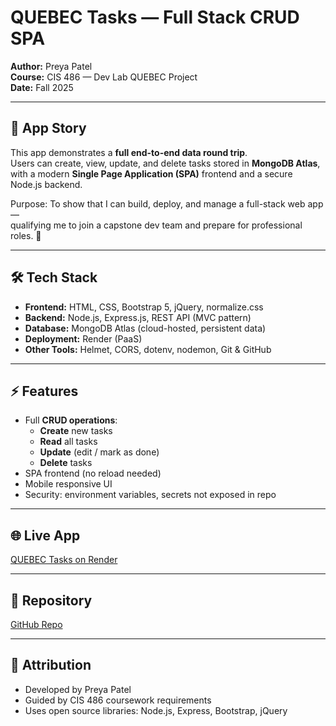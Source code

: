 # QUEBEC Tasks — Full Stack CRUD SPA

**Author:** Preya Patel  
**Course:** CIS 486 — Dev Lab QUEBEC Project  
**Date:** Fall 2025  

---

## 📖 App Story
This app demonstrates a **full end-to-end data round trip**.  
Users can create, view, update, and delete tasks stored in **MongoDB Atlas**,  
with a modern **Single Page Application (SPA)** frontend and a secure Node.js backend.

Purpose: To show that I can build, deploy, and manage a full-stack web app —  
qualifying me to join a capstone dev team and prepare for professional roles. 🚀

---

## 🛠 Tech Stack
- **Frontend:** HTML, CSS, Bootstrap 5, jQuery, normalize.css  
- **Backend:** Node.js, Express.js, REST API (MVC pattern)  
- **Database:** MongoDB Atlas (cloud-hosted, persistent data)  
- **Deployment:** Render (PaaS)  
- **Other Tools:** Helmet, CORS, dotenv, nodemon, Git & GitHub  

---

## ⚡ Features
- Full **CRUD operations**:
  - **Create** new tasks  
  - **Read** all tasks  
  - **Update** (edit / mark as done)  
  - **Delete** tasks  
- SPA frontend (no reload needed)  
- Mobile responsive UI  
- Security: environment variables, secrets not exposed in repo  

---

## 🌐 Live App
[QUEBEC Tasks on Render](https://quebec-tasks.onrender.com)

---

## 📂 Repository
[GitHub Repo](https://github.com/p02003/quebec-tasks)

---

## 🙏 Attribution
- Developed by Preya Patel  
- Guided by CIS 486 coursework requirements  
- Uses open source libraries: Node.js, Express, Bootstrap, jQuery

